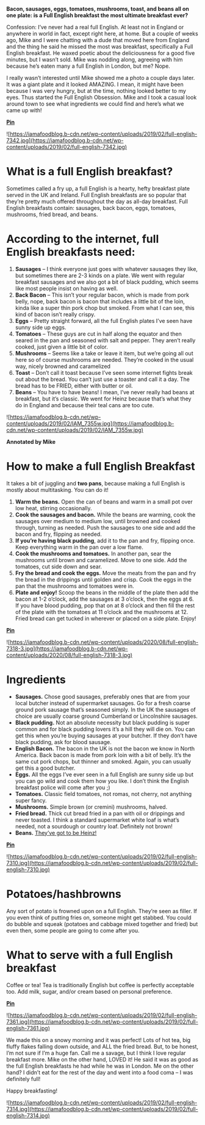 **Bacon, sausages, eggs, tomatoes, mushrooms, toast, and beans all on one plate: is a Full English breakfast the most ultimate breakfast ever?**

Confession: I’ve never had a real full English. At least not in England or anywhere in world in fact, except right here, at home. But a couple of weeks ago, Mike and I were chatting with a dude that moved here from England and the thing he said he missed the most was breakfast, specifically a Full English breakfast. He waxed poetic about the deliciousness for a good five minutes, but I wasn’t sold. Mike was nodding along, agreeing with him because he’s eaten many a full English in London, but me? Nope.

I really wasn’t interested until Mike showed me a photo a couple days later. It was a giant plate and it looked AMAZING. I mean, it might have been because I was very hungry, but at the time, nothing looked better to my eyes. Thus started the Full English Obsession. Mike and I took a casual look around town to see what ingredients we could find and here’s what we came up with!

**[Pin](http://www.pinterest.com/pin/create/bookmarklet/?url=https%3A%2F%2Fiamafoodblog.com%2Fa-breakdown-of-the-full-english-breakfast%2F&media=undefined&is_video=false&description=Welcome+to+Weekend+Brunch%21+Skip+the+lines+and+make+brunch+at+home.+The+coffee%E2%80%99s+truly+bottomless+and+the+best+part+is+PJs+all+the+way%21+This+week%3A+a+guide+to+the+gloriousness+that+is+known+as+A+Full+English+Breakfast.)**

![https://iamafoodblog.b-cdn.net/wp-content/uploads/2019/02/full-english-7342.jpg](https://iamafoodblog.b-cdn.net/wp-content/uploads/2019/02/full-english-7342.jpg)

# What is a full English breakfast?

Sometimes called a fry up, a full English is a hearty, hefty breakfast plate served in the UK and Ireland. Full English breakfasts are so popular that they’re pretty much offered throughout the day as all-day breakfast. Full English breakfasts contain: sausages, back bacon, eggs, tomatoes, mushrooms, fried bread, and beans.

# According to the internet, full English breakfasts need:

1. **Sausages** – I think everyone just goes with whatever sausages they like, but sometimes there are 2-3 kinds on a plate. We went with regular breakfast sausages and we also got a bit of black pudding, which seems like most people insist on having as well.
2. **Back Bacon** – This isn’t your regular bacon, which is made from pork belly, nope, back bacon is bacon that includes a little bit of the loin, kinda like a super thin pork chop but smoked. From what I can see, this kind of bacon isn’t really crispy.
3. **Eggs** – Pretty straight forward, all the full English plates I’ve seen have sunny side up eggs.
4. **Tomatoes** – These guys are cut in half along the equator and then seared in the pan and seasoned with salt and pepper. They aren’t really cooked, just given a little bit of color.
5. **Mushrooms** – Seems like a take or leave it item, but we’re going all out here so of course mushrooms are needed. They’re cooked in the usual way, nicely browned and caramelized
6. **Toast** – Don’t call it toast because I’ve seen some internet fights break out about the bread. You can’t just use a toaster and call it a day. The bread has to be FRIED, either with butter or oil.
7. **Beans** – You have to have beans! I mean, I’ve never really had beans at breakfast, but it’s classic. We went for Heinz because that’s what they do in England and because their teal cans are too cute.

![https://iamafoodblog.b-cdn.net/wp-content/uploads/2019/02/IAM_7355w.jpg](https://iamafoodblog.b-cdn.net/wp-content/uploads/2019/02/IAM_7355w.jpg)

**Annotated by Mike**

# How to make a full English Breakfast

It takes a bit of juggling and **two pans**, because making a full English is mostly about multitasking. You can do it!

1. **Warm the beans.** Open the can of beans and warm in a small pot over low heat, stirring occasionally.
2. **Cook the sausages and bacon.** While the beans are warming, cook the sausages over medium to medium low, until browned and cooked through, turning as needed. Push the sausages to one side and add the bacon and fry, flipping as needed.
3. **If you’re having black pudding**, add it to the pan and fry, flipping once. Keep everything warm in the pan over a low flame.
4. **Cook the mushrooms and tomatoes.** In another pan, sear the mushrooms until brown and caramelized. Move to one side. Add the tomatoes, cut side down and sear.
5. **Fry the bread and cook the eggs.** Move the meats from the pan and fry the bread in the drippings until golden and crisp. Cook the eggs in the pan that the mushrooms and tomatoes were in.
6. **Plate and enjoy!** Scoop the beans in the middle of the plate then add the bacon at 1-2 o’clock, add the sausages at 3 o’clock, then the eggs at 6. If you have blood pudding, pop that on at 8 o’clock and then fill the rest of the plate with the tomatoes at 11 o’clock and the mushrooms at 12. Fried bread can get tucked in wherever or placed on a side plate. Enjoy!

**[Pin](http://www.pinterest.com/pin/create/bookmarklet/?url=https%3A%2F%2Fiamafoodblog.com%2Fa-breakdown-of-the-full-english-breakfast%2F&media=undefined&is_video=false&description=Welcome+to+Weekend+Brunch%21+Skip+the+lines+and+make+brunch+at+home.+The+coffee%E2%80%99s+truly+bottomless+and+the+best+part+is+PJs+all+the+way%21+This+week%3A+a+guide+to+the+gloriousness+that+is+known+as+A+Full+English+Breakfast.)**

![https://iamafoodblog.b-cdn.net/wp-content/uploads/2020/08/full-english-7318-3.jpg](https://iamafoodblog.b-cdn.net/wp-content/uploads/2020/08/full-english-7318-3.jpg)

# Ingredients

- **Sausages.** Chose good sausages, preferably ones that are from your local butcher instead of supermarket sausages. Go for a fresh coarse ground pork sausage that’s seasoned simply. In the UK the sausages of choice are usually coarse ground Cumberland or Lincolnshire sausages.
- **Black pudding.** Not an absolute necessity but black pudding is super common and for black pudding lovers it’s a hill they will die on. You can get this when you’re buying sausages at your butcher. If they don’t have black pudding, ask for blood sausage.
- **English Bacon.** The bacon in the UK is not the bacon we know in North America. Back bacon is made from pork loin with a bit of belly. It’s the same cut pork chops, but thinner and smoked. Again, you can usually get this a good butcher.
- **Eggs.** All the eggs I’ve ever seen in a full English are sunny side up but you can go wild and cook them how you like. I don’t think the English breakfast police will come after you ;)
- **Tomatoes.** Classic field tomatoes, not romas, not cherry, not anything super fancy.
- **Mushrooms.** Simple brown (or cremini) mushrooms, halved.
- **Fried bread.** Thick cut bread fried in a pan with oil or drippings and never toasted. I think a standard supermarket white loaf is what’s needed, not a sourdough or country loaf. Definitely not brown!
- **Beans.** [They’ve got to be Heinz!](https://amzn.to/3fknvBh)

**[Pin](http://www.pinterest.com/pin/create/bookmarklet/?url=https%3A%2F%2Fiamafoodblog.com%2Fa-breakdown-of-the-full-english-breakfast%2F&media=undefined&is_video=false&description=Welcome+to+Weekend+Brunch%21+Skip+the+lines+and+make+brunch+at+home.+The+coffee%E2%80%99s+truly+bottomless+and+the+best+part+is+PJs+all+the+way%21+This+week%3A+a+guide+to+the+gloriousness+that+is+known+as+A+Full+English+Breakfast.)**

![https://iamafoodblog.b-cdn.net/wp-content/uploads/2019/02/full-english-7310.jpg](https://iamafoodblog.b-cdn.net/wp-content/uploads/2019/02/full-english-7310.jpg)

# Potatoes/hashbrowns

Any sort of potato is frowned upon on a full English. They’re seen as filler. If you even think of putting fries on, someone might get stabbed. You could do bubble and squeak (potatoes and cabbage mixed together and fried) but even then, some people are going to come after you.

# What to serve with a full English breakfast

Coffee or tea! Tea is traditionally English but coffee is perfectly acceptable too. Add milk, sugar, and/or cream based on personal preference.

**[Pin](http://www.pinterest.com/pin/create/bookmarklet/?url=https%3A%2F%2Fiamafoodblog.com%2Fa-breakdown-of-the-full-english-breakfast%2F&media=undefined&is_video=false&description=Welcome+to+Weekend+Brunch%21+Skip+the+lines+and+make+brunch+at+home.+The+coffee%E2%80%99s+truly+bottomless+and+the+best+part+is+PJs+all+the+way%21+This+week%3A+a+guide+to+the+gloriousness+that+is+known+as+A+Full+English+Breakfast.)**

![https://iamafoodblog.b-cdn.net/wp-content/uploads/2019/02/full-english-7361.jpg](https://iamafoodblog.b-cdn.net/wp-content/uploads/2019/02/full-english-7361.jpg)

We made this on a snowy morning and it was perfect! Lots of hot tea, big fluffy flakes falling down outside, and ALL the fried bread. But, to be honest, I’m not sure if I’m a huge fan. Call me a savage, but I think I love regular breakfast more. Mike on the other hand, LOVED it! He said it was as good as the full English breakfasts he had while he was in London. Me on the other hand? I didn’t eat for the rest of the day and went into a food coma – I was definitely full!

Happy breakfasting!

![https://iamafoodblog.b-cdn.net/wp-content/uploads/2019/02/full-english-7314.jpg](https://iamafoodblog.b-cdn.net/wp-content/uploads/2019/02/full-english-7314.jpg)
